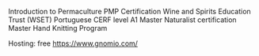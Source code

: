 Introduction to Permaculture
PMP Certification
Wine and Spirits Education Trust (WSET) [](https://www.wsetglobal.com/media/11682/wset_l1wines_spec_en_jun2022_issue12.pdf)
Portuguese CERF level A1
Master Naturalist certification
Master Hand Knitting Program

Hosting: free
https://www.gnomio.com/